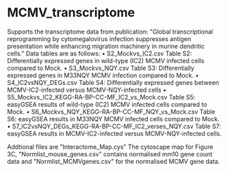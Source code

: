 # MCMV_transcriptome
Supports the transcriptome data from publication: "Global transcriptional reprogramming by cytomegalovirus infection suppresses antigen presentation while enhancing migration machinery in murine dendritic cells."
Data tables are as follows:
•	S2_Mockvs_IC2.csv Table S2: Differentially expressed genes in wild-type (IC2) MCMV infected cells compared to Mock.
•	S3_Mockvs_NQY.csv Table S3: Differentially expressed genes in M33NQY MCMV infection compared to Mock.
•	S4_IC2vsNQY_DEGs.csv Table S4: Differentially expressed genes between MCMV-IC2-infected versus MCMV-NQY-infected cells 
•	S5_Mockvs_IC2_KEGG-RA-BP-CC-MF_IC2_vs_Mock.csv Table S5: easyGSEA results of wild-type (IC2) MCMV infected cells compared to Mock.
•	S6_Mockvs_NQY_KEGG-RA-BP-CC-MF_NQY_vs_Mock.csv Table S6: easyGSEA results in M33NQY MCMV infected cells compared to Mock.
•	S7_IC2vsNQY_DEGs_KEGG-RA-BP-CC-MF_IC2_verses_NQY.csv Table S7: easyGSEA results in MCMV-IC2-infected versus MCMV-NQY-infected cells.

Addtional files are "Interactome_Map.cys" The cytoscape map for Figure 3C, "Normlist_mouse_genes.csv" contains normalised mm10 gene count data and "Normlist_MCMVgenes.csv" for the normalised MCMV gene data.
